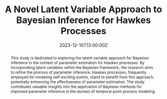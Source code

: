 ---
title: A Novel Latent Variable Approach to Bayesian Inference for Hawkes Processes 

event: 2023 Australian Statistical Conference (ASC2023)
event_url: 

location: University of Wollongong 
address:
  street: Northfield Ave
  city: Wollongong
  region: NSW
  postcode: 2522
  country: Australia

summary: This study is dedicated to exploring the latent variable approach for Bayesian inference in the context of parameter estimation for Hawkes processes. By incorporating latent variables within the Bayesian framework, the research aims to refine the process of parameter inference. Hawkes processes, frequently employed for modeling self-exciting events, stand to benefit from this approach, potentially enhancing the effectiveness of parameter estimation. The study contributes valuable insights into the application of Bayesian methods for improved parameter inference in the domain of temporal point process modeling.

abstract: This study is dedicated to exploring the latent variable approach for Bayesian inference in the context of parameter estimation for Hawkes processes. By incorporating latent variables within the Bayesian framework, the research aims to refine the process of parameter inference. Hawkes processes, frequently employed for modeling self-exciting events, stand to benefit from this approach, potentially enhancing the effectiveness of parameter estimation. The study contributes valuable insights into the application of Bayesian methods for improved parameter inference in the domain of temporal point process modeling.

# Talk start and end times.
#   End time can optionally be hidden by prefixing the line with `#`.
date: '2023-12-10T13:00:00Z'
date_end: '2023-12-15T15:00:00Z'
all_day: TRUE

# Schedule page publish date (NOT talk date).
publishDate: '2023-12-15T00:00:00Z'

authors: []
tags: []

# Is this a featured talk? (true/false)
featured: false

image:
  caption: 'Image credit: [**ASC2023**](https://www.asc2023.org/)'
  focal_point: Right

links:
#  - icon: twitter
#    icon_pack: fab
#    name: Follow
#    url: https://twitter.com/georgecushen
#url_code: ''
#url_pdf: ''
#url_slides: ''
#url_video: ''

# Markdown Slides (optional).
#   Associate this talk with Markdown slides.
#   Simply enter your slide deck's filename without extension.
#   E.g. `slides = "example-slides"` references `content/slides/example-slides.md`.
#   Otherwise, set `slides = ""`.
slides: 

# Projects (optional).
#   Associate this post with one or more of your projects.
#   Simply enter your project's folder or file name without extension.
#   E.g. `projects = ["internal-project"]` references `content/project/deep-learning/index.md`.
#   Otherwise, set `projects = []`.
projects:
#  - example
---